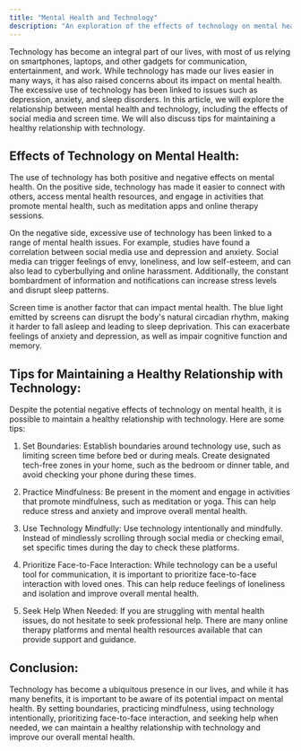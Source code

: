 ```yaml
---
title: "Mental Health and Technology"
description: "An exploration of the effects of technology on mental health, including the impact of social media and screen time."
---
```

Technology has become an integral part of our lives, with most of us relying on smartphones, laptops, and other gadgets for communication, entertainment, and work. While technology has made our lives easier in many ways, it has also raised concerns about its impact on mental health. The excessive use of technology has been linked to issues such as depression, anxiety, and sleep disorders. In this article, we will explore the relationship between mental health and technology, including the effects of social media and screen time. We will also discuss tips for maintaining a healthy relationship with technology.

## Effects of Technology on Mental Health:

The use of technology has both positive and negative effects on mental health. On the positive side, technology has made it easier to connect with others, access mental health resources, and engage in activities that promote mental health, such as meditation apps and online therapy sessions.

On the negative side, excessive use of technology has been linked to a range of mental health issues. For example, studies have found a correlation between social media use and depression and anxiety. Social media can trigger feelings of envy, loneliness, and low self-esteem, and can also lead to cyberbullying and online harassment. Additionally, the constant bombardment of information and notifications can increase stress levels and disrupt sleep patterns.

Screen time is another factor that can impact mental health. The blue light emitted by screens can disrupt the body's natural circadian rhythm, making it harder to fall asleep and leading to sleep deprivation. This can exacerbate feelings of anxiety and depression, as well as impair cognitive function and memory.

## Tips for Maintaining a Healthy Relationship with Technology:

Despite the potential negative effects of technology on mental health, it is possible to maintain a healthy relationship with technology. Here are some tips:

1.  Set Boundaries: Establish boundaries around technology use, such as limiting screen time before bed or during meals. Create designated tech-free zones in your home, such as the bedroom or dinner table, and avoid checking your phone during these times.
    
2.  Practice Mindfulness: Be present in the moment and engage in activities that promote mindfulness, such as meditation or yoga. This can help reduce stress and anxiety and improve overall mental health.
    
3.  Use Technology Mindfully: Use technology intentionally and mindfully. Instead of mindlessly scrolling through social media or checking email, set specific times during the day to check these platforms.
    
4.  Prioritize Face-to-Face Interaction: While technology can be a useful tool for communication, it is important to prioritize face-to-face interaction with loved ones. This can help reduce feelings of loneliness and isolation and improve overall mental health.
    
5.  Seek Help When Needed: If you are struggling with mental health issues, do not hesitate to seek professional help. There are many online therapy platforms and mental health resources available that can provide support and guidance.
    

## Conclusion:

Technology has become a ubiquitous presence in our lives, and while it has many benefits, it is important to be aware of its potential impact on mental health. By setting boundaries, practicing mindfulness, using technology intentionally, prioritizing face-to-face interaction, and seeking help when needed, we can maintain a healthy relationship with technology and improve our overall mental health.
